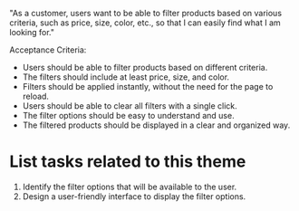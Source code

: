 "As a customer, users want to be able to filter products based on various criteria, such as price, size, color, etc., so that I can easily find what I am looking for."

Acceptance Criteria:

- Users should be able to filter products based on different criteria. 
- The filters should include at least price, size, and color. 
- Filters should be applied instantly, without the need for the page to reload. 
- Users should be able to clear all filters with a single click. 
- The filter options should be easy to understand and use. 
- The filtered products should be displayed in a clear and organized way.


# List tasks related to this theme
1. Identify the filter options that will be available to the user. 
2. Design a user-friendly interface to display the filter options.